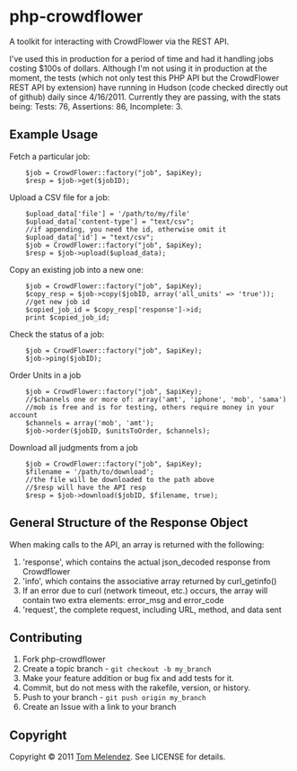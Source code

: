 # php-crowdflower

A toolkit for interacting with CrowdFlower via the REST API.

I've used this in production for a period of time and had it handling jobs costing $100s of dollars.  Although I'm not using it in production at the moment, the tests (which not only test this PHP API but the CrowdFlower REST API by extension) have running in Hudson (code checked directly out of github) daily since 4/16/2011.  Currently they are passing, with the stats being: Tests: 76, Assertions: 86, Incomplete: 3.

Example Usage
-------------

Fetch a particular job:

        $job = CrowdFlower::factory("job", $apiKey);
        $resp = $job->get($jobID);

Upload a CSV file for a job:

        $upload_data['file'] = '/path/to/my/file'
        $upload_data['content-type'] = "text/csv";
        //if appending, you need the id, otherwise omit it
        $upload_data['id'] = "text/csv";
        $job = CrowdFlower::factory("job", $apiKey);
        $resp = $job->upload($upload_data);

Copy an existing job into a new one:
     
        $job = CrowdFlower::factory("job", $apiKey);
        $copy_resp = $job->copy($jobID, array('all_units' => 'true'));
        //get new job id
        $copied_job_id = $copy_resp['response']->id;
        print $copied_job_id;
     
Check the status of a job:

        $job = CrowdFlower::factory("job", $apiKey);
        $job->ping($jobID);

Order Units in a job

        $job = CrowdFlower::factory("job", $apiKey);
        //$channels one or more of: array('amt', 'iphone', 'mob', 'sama')
        //mob is free and is for testing, others require money in your account
        $channels = array('mob', 'amt');
        $job->order($jobID, $unitsToOrder, $channels);

Download all judgments from a job

        $job = CrowdFlower::factory("job", $apiKey);
        $filename = '/path/to/download';
        //the file will be downloaded to the path above
        //$resp will have the API resp
        $resp = $job->download($jobID, $filename, true);

General Structure of the Response Object
-----------

When making calls to the API, an array is returned with the following:

1. 'response', which contains the actual json_decoded response from Crowdflower
1. 'info', which contains the associative array returned by curl_getinfo()
1. If an error due to curl (network timeout, etc.) occurs, the array will contain two extra elements: error_msg and error_code
1. 'request', the complete request, including URL, method, and data sent

Contributing
------------

1. Fork php-crowdflower
2. Create a topic branch - `git checkout -b my_branch`
3. Make your feature addition or bug fix and add tests for it.
4. Commit, but do not mess with the rakefile, version, or history.
5. Push to your branch - `git push origin my_branch`
6. Create an Issue with a link to your branch

Copyright
---------

Copyright &copy; 2011 [Tom Melendez](http://www.supertom.com/). See LICENSE for details.